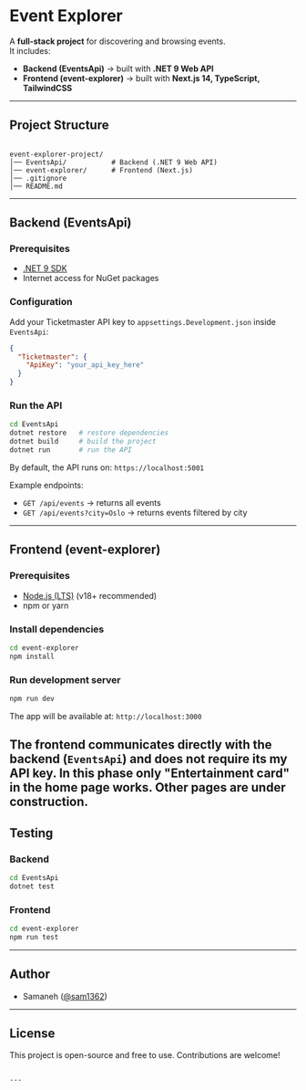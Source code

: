 
# Event Explorer

A **full-stack project** for discovering and browsing events.  
It includes:

- **Backend (EventsApi)** → built with **.NET 9 Web API**  
- **Frontend (event-explorer)** → built with **Next.js 14, TypeScript, TailwindCSS**

---

## Project Structure

```

event-explorer-project/
│── EventsApi/           # Backend (.NET 9 Web API)
│── event-explorer/      # Frontend (Next.js)
│── .gitignore
│── README.md

````

---

## Backend (EventsApi)

### Prerequisites
- [.NET 9 SDK](https://dotnet.microsoft.com/en-us/download/dotnet/9.0)
- Internet access for NuGet packages

### Configuration
Add your Ticketmaster API key to `appsettings.Development.json` inside `EventsApi`:

```json
{
  "Ticketmaster": {
    "ApiKey": "your_api_key_here"
  }
}
````

### Run the API

```bash
cd EventsApi
dotnet restore   # restore dependencies
dotnet build     # build the project
dotnet run       # run the API
```

By default, the API runs on:
`https://localhost:5001`

Example endpoints:

* `GET /api/events` → returns all events
* `GET /api/events?city=Oslo` → returns events filtered by city

---

## Frontend (event-explorer)

### Prerequisites

* [Node.js (LTS)](https://nodejs.org/en) (v18+ recommended)
* npm or yarn

### Install dependencies

```bash
cd event-explorer
npm install
```

### Run development server

```bash
npm run dev
```

The app will be available at:
`http://localhost:3000`

The frontend communicates directly with the backend (`EventsApi`) and does not require its my API key.
In this phase only "Entertainment card" in the home page works. Other pages are under construction.
---

## Testing

### Backend

```bash
cd EventsApi
dotnet test
```

### Frontend

```bash
cd event-explorer
npm run test
```
---

## Author

* Samaneh ([@sam1362](https://github.com/sam1362))

---

## License

This project is open-source and free to use. Contributions are welcome!

````

---
